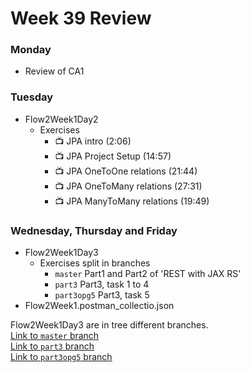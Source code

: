 # Week 39 Review
### Monday
* Review of CA1
### Tuesday
* Flow2Week1Day2
    * Exercises
        * 📺 JPA intro (2:06)
        * 📺 JPA Project Setup (14:57)
        * 📺 JPA OneToOne relations (21:44)
        * 📺 JPA OneToMany relations (27:31)
        * 📺 JPA ManyToMany relations (19:49)
### Wednesday, Thursday and Friday
* Flow2Week1Day3
    * Exercises split in branches
        * `master` Part1 and Part2 of 'REST with JAX RS'
        * `part3` Part3, task 1 to 4
        * `part3opg5` Part3, task 5
* Flow2Week1.postman_collectio.json

Flow2Week1Day3 are in tree different branches.\
[Link to `master` branch](https://github.com/cph-pk/3semWeek39)\
[Link to `part3` branch](https://github.com/cph-pk/3semWeek39/tree/part3)\
[Link to `part3opg5` branch](https://github.com/cph-pk/3semWeek39/tree/part3opg5)




